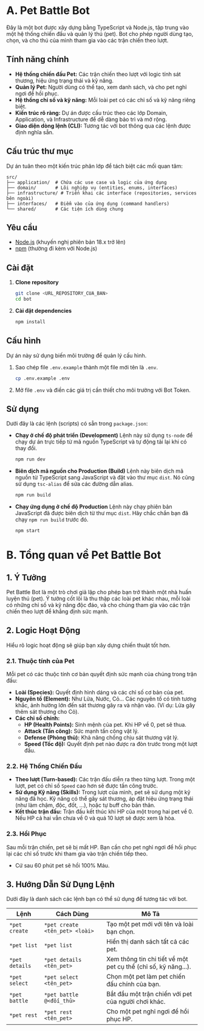# A. Pet Battle Bot

Đây là một bot được xây dựng bằng TypeScript và Node.js, tập trung vào một hệ thống chiến đấu và quản lý thú (pet). Bot cho phép người dùng tạo, chọn, và cho thú của mình tham gia vào các trận chiến theo lượt.

## Tính năng chính

- **Hệ thống chiến đấu Pet:** Các trận chiến theo lượt với logic tính sát thương, hiệu ứng trạng thái và kỹ năng.
- **Quản lý Pet:** Người dùng có thể tạo, xem danh sách, và cho pet nghỉ ngơi để hồi phục.
- **Hệ thống chỉ số và kỹ năng:** Mỗi loài pet có các chỉ số và kỹ năng riêng biệt.
- **Kiến trúc rõ ràng:** Dự án được cấu trúc theo các lớp Domain, Application, và Infrastructure để dễ dàng bảo trì và mở rộng.
- **Giao diện dòng lệnh (CLI):** Tương tác với bot thông qua các lệnh được định nghĩa sẵn.

## Cấu trúc thư mục

Dự án tuân theo một kiến trúc phân lớp để tách biệt các mối quan tâm:

```
src/
├── application/  # Chứa các use case và logic của ứng dụng
├── domain/       # Lõi nghiệp vụ (entities, enums, interfaces)
├── infrastructure/ # Triển khai các interface (repositories, services bên ngoài)
├── interfaces/   # Điểm vào của ứng dụng (command handlers)
└── shared/       # Các tiện ích dùng chung
```

## Yêu cầu

- [Node.js](https://nodejs.org/) (khuyến nghị phiên bản 18.x trở lên)
- [npm](https://www.npmjs.com/) (thường đi kèm với Node.js)

## Cài đặt

1.  **Clone repository**
    ```bash
    git clone <URL_REPOSITORY_CUA_BAN>
    cd bot
    ```

2.  **Cài đặt dependencies**
    ```bash
    npm install
    ```

## Cấu hình

Dự án này sử dụng biến môi trường để quản lý cấu hình.

1.  Sao chép file `.env.example` thành một file mới tên là `.env`.
    ```bash
    cp .env.example .env
    ```

2.  Mở file `.env` và điền các giá trị cần thiết cho môi trường với Bot Token.

## Sử dụng

Dưới đây là các lệnh (scripts) có sẵn trong `package.json`:

-   **Chạy ở chế độ phát triển (Development)**
    Lệnh này sử dụng `ts-node` để chạy dự án trực tiếp từ mã nguồn TypeScript và tự động tải lại khi có thay đổi.
    ```bash
    npm run dev
    ```

-   **Biên dịch mã nguồn cho Production (Build)**
    Lệnh này biên dịch mã nguồn từ TypeScript sang JavaScript và đặt vào thư mục `dist`. Nó cũng sử dụng `tsc-alias` để sửa các đường dẫn alias.
    ```bash
    npm run build
    ```

-   **Chạy ứng dụng ở chế độ Production**
    Lệnh này chạy phiên bản JavaScript đã được biên dịch từ thư mục `dist`. Hãy chắc chắn bạn đã chạy `npm run build` trước đó.
    ```bash
    npm start
    ```


# B. Tổng quan về Pet Battle Bot

## 1. Ý Tưởng

Pet Battle Bot là một trò chơi giả lập cho phép bạn trở thành một nhà huấn luyện thú (pet). Ý tưởng cốt lõi là thu thập các loài pet khác nhau, mỗi loài có những chỉ số và kỹ năng độc đáo, và cho chúng tham gia vào các trận chiến theo lượt để khẳng định sức mạnh.

## 2. Logic Hoạt Động

Hiểu rõ logic hoạt động sẽ giúp bạn xây dựng chiến thuật tốt hơn.

### 2.1. Thuộc tính của Pet

Mỗi pet có các thuộc tính cơ bản quyết định sức mạnh của chúng trong trận đấu:

- **Loài (Species):** Quyết định hình dáng và các chỉ số cơ bản của pet.
- **Nguyên tố (Element):** Như Lửa, Nước, Cỏ... Các nguyên tố có tính tương khắc, ảnh hưởng lớn đến sát thương gây ra và nhận vào. (Ví dụ: Lửa gây thêm sát thương cho Cỏ).
- **Các chỉ số chính:**
  - **HP (Health Points):** Sinh mệnh của pet. Khi HP về 0, pet sẽ thua.
  - **Attack (Tấn công):** Sức mạnh tấn công vật lý.
  - **Defense (Phòng thủ):** Khả năng chống chịu sát thương vật lý.
  - **Speed (Tốc độ):** Quyết định pet nào được ra đòn trước trong một lượt đấu.

### 2.2. Hệ Thống Chiến Đấu

- **Theo lượt (Turn-based):** Các trận đấu diễn ra theo từng lượt. Trong một lượt, pet có chỉ số `Speed` cao hơn sẽ được tấn công trước.
- **Sử dụng Kỹ năng (Skills):** Trong lượt của mình, pet sẽ sử dụng một kỹ năng đã học. Kỹ năng có thể gây sát thương, áp đặt hiệu ứng trạng thái (như làm chậm, độc, đốt, ...), hoặc tự buff cho bản thân.
- **Kết thúc trận đấu:** Trận đấu kết thúc khi HP của một trong hai pet về 0. Nếu HP cả hai vẫn chưa về 0 và quá 10 lượt sẽ được xem là hòa. 

### 2.3. Hồi Phục

Sau mỗi trận chiến, pet sẽ bị mất HP. Bạn cần cho pet nghỉ ngơi để hồi phục lại các chỉ số trước khi tham gia vào trận chiến tiếp theo.
- Cứ sau 60 phút pet sẽ hồi 100% Máu.

## 3. Hướng Dẫn Sử Dụng Lệnh

Dưới đây là danh sách các lệnh bạn có thể sử dụng để tương tác với bot.

| Lệnh | Cách Dùng | Mô Tả | 
| --- | --- | --- |
| `*pet create` | `*pet create <tên_pet> <loài>` | Tạo một pet mới với tên và loài bạn chọn. |
| `*pet list` | `*pet list` | Hiển thị danh sách tất cả các pet. |
| `*pet details` | `*pet details <tên_pet>` | Xem thông tin chi tiết về một pet cụ thể (chỉ số, kỹ năng...). |
| `*pet select` | `*pet select <tên_pet>` | Chọn một pet làm pet chiến đấu chính của bạn. |
| `*pet battle` | `*pet battle @<đối_thủ>` | Bắt đầu một trận chiến với pet của người chơi khác. |
| `*pet rest` | `*pet rest <tên_pet>` | Cho một pet nghỉ ngơi để hồi phục HP. |
